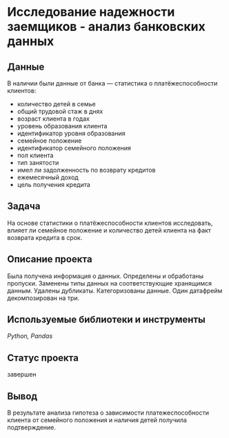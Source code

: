 # Исследование надежности заемщиков - анализ банковских данных

## Данные
В наличии были данные от банка — статистика о платёжеспособности клиентов:

- количество детей в семье
- общий трудовой стаж в днях
- возраст клиента в годах
- уровень образования клиента
- идентификатор уровня образования
- семейное положение
- идентификатор семейного положения
- пол клиента
- тип занятости
- имел ли задолженность по возврату кредитов
- ежемесячный доход
- цель получения кредита


## Задача
На основе статистики о платёжеспособности клиентов исследовать, влияет ли семейное положение и количество детей клиента на факт возврата кредита в срок.

## Описание проекта
Была получена информация о данных. Определены и обработаны пропуски. Заменены типы данных на соответствующие хранящимся данным. Удалены дубликаты. Категоризованы данные. Один датафрейм декомпозирован на три.

## Используемые библиотеки и инструменты
*Python, Pandas*

## Статус проекта
завершен

## Вывод
В результате анализа гипотеза о зависимости платежеспособности клиента от семейного положения и наличия детей получила подтверждение. 
